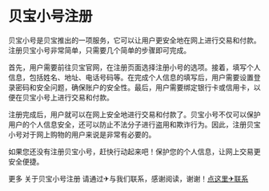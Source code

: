 # 贝宝小号注册

贝宝小号是贝宝推出的一项服务，它可以让用户更安全地在网上进行交易和付款。注册贝宝小号非常简单，只需要几个简单的步骤即可完成。

首先，用户需要前往贝宝官网，在注册页面选择注册小号的选项。接着，填写个人信息，包括姓名、地址、电话号码等。在完成个人信息的填写后，用户需要设置登录密码和安全问题，确保账户的安全性。最后，用户需要绑定银行卡或信用卡，以便在贝宝小号上进行交易和付款。

注册完成后，用户就可以在网上安全地进行交易和付款了。贝宝小号不仅可以保护用户的个人信息安全，还可以防止不法分子进行盗用和欺诈行为。因此，注册贝宝小号对于网上购物的用户来说是非常有必要的。

如果您还没有注册贝宝小号，赶快行动起来吧！保护您的个人信息，让网上交易更安全便捷。

更多 关于贝宝小号注册 请通过✈与我们联系，感谢阅读，谢谢！[点这里✈联系](https://111.k02.cc)